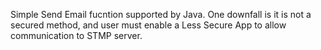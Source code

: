 Simple Send Email fucntion supported by Java.
One downfall is it is not a secured method, and user must enable a Less Secure App to allow communication to STMP server.
